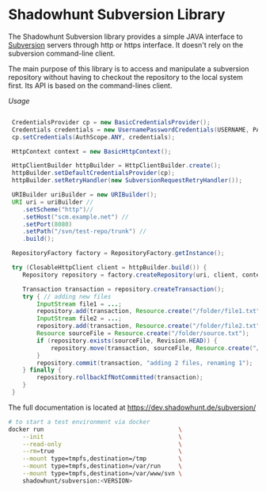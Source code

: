 # Shadowhunt Subversion Library

The Shadowhunt Subversion library provides a simple JAVA interface to
[Subversion](http://subversion.apache.org/) servers through http or https
interface. It doesn't rely on the subversion command-line client.

The main purpose of this library is to access and manipulate a subversion
repository without having to checkout the repository to the local system first.
Its API is based on the command-lines client.

*Usage*

```java

 CredentialsProvider cp = new BasicCredentialsProvider();
 Credentials credentials = new UsernamePasswordCredentials(USERNAME, PASSWORD);
 cp.setCredentials(AuthScope.ANY, credentials);

 HttpContext context = new BasicHttpContext();

 HttpClientBuilder httpBuilder = HttpClientBuilder.create();
 httpBuilder.setDefaultCredentialsProvider(cp);
 httpBuilder.setRetryHandler(new SubversionRequestRetryHandler());

 URIBuilder uriBuilder = new URIBuilder();
 URI uri = uriBuilder //
    .setScheme("http")//
    .setHost("scm.example.net") //
    .setPort(8080)
    .setPath("/svn/test-repo/trunk") //
    .build();

 RepositoryFactory factory = RepositoryFactory.getInstance();

 try (ClosableHttpClient client = httpBuilder.build()) {
    Repository repository = factory.createRepository(uri, client, context, true);

    Transaction transaction = repository.createTransaction();
    try { // adding new files
        InputStream file1 = ...;
        repository.add(transaction, Resource.create("/folder/file1.txt"), true, file1);
        InputStream file2 = ...;
        repository.add(transaction, Resource.create("/folder/file2.txt"), true, file2);
        Resource sourceFile = Resource.create("/folder/source.txt");
        if (repository.exists(sourceFile, Revision.HEAD)) {
            repository.move(transaction, sourceFile, Resource.create("/folder/target.txt"), false);
        }
        repository.commit(transaction, "adding 2 files, renaming 1");
    } finally {
        repository.rollbackIfNotCommitted(transaction);
    }
 }
```

The full documentation is located at https://dev.shadowhunt.de/subversion/

```sh
# to start a test environment via docker
docker run                                      \
    --init                                      \
    --read-only                                 \
    --rm=true                                   \
    --mount type=tmpfs,destination=/tmp         \
    --mount type=tmpfs,destination=/var/run     \
    --mount type=tmpfs,destination=/var/www/svn \
    shadowhunt/subversion:<VERSION>
```
